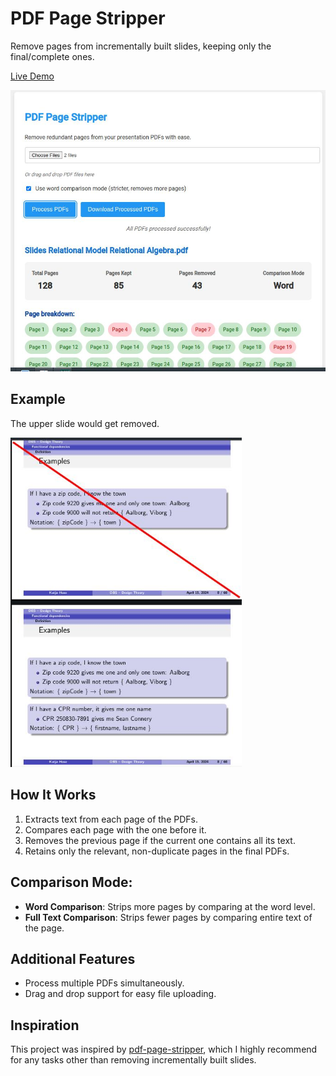 # PDF Page Stripper

Remove pages from incrementally built slides, keeping only the final/complete ones.

[Live Demo](https://persie0.github.io/StudyTools/pdfPageStripper/stripper.html)

<img src="images/screenshot.jpg" alt="PDF Page Stripper Screenshot" style="width: 600px; cursor: pointer;">

## Example
The upper slide would get removed.


<img src="images/example.jpg" alt="PDF Page Stripper Example" style="width: 370px; cursor: pointer;">

## How It Works

1. Extracts text from each page of the PDFs.
2. Compares each page with the one before it.
3. Removes the previous page if the current one contains all its text.
4. Retains only the relevant, non-duplicate pages in the final PDFs.

## Comparison Mode:
  - **Word Comparison**: Strips more pages by comparing at the word level.
  - **Full Text Comparison**: Strips fewer pages by comparing entire text of the page.
  
## Additional Features

- Process multiple PDFs simultaneously.
- Drag and drop support for easy file uploading.


## Inspiration

This project was inspired by [pdf-page-stripper](https://github.com/fsinf/pdf-page-stripper), which I highly recommend for any tasks other than removing incrementally built slides.
